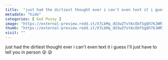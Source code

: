 ```yaml
---
title:  "just had the dirtiest thought ever i can't even text it i guess I'll just have to tell you in person 😜 😜"
metadate: "hide"
categories: [ God Pussy ]
image: "https://external-preview.redd.it/X7LbMq_dU3wZfsYAcObfSgQh76JWR7dMgpBLv8lmaRc.jpg?auto=webp&s=3c991a403a174a2c2db3c27be011374f6a3bcfab"
thumb: "https://external-preview.redd.it/X7LbMq_dU3wZfsYAcObfSgQh76JWR7dMgpBLv8lmaRc.jpg?width=1080&crop=smart&auto=webp&s=9055d0dbc1d55b3f195029522a3956bea6d13ce5"
visit: ""
---
```

just had the dirtiest thought ever i can't even text it i guess I'll just have to tell you in person 😜 😜

